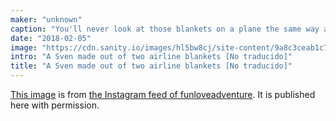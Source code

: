 ```yaml
---
maker: "unknown"
caption: "You'll never look at those blankets on a plane the same way again."
date: "2018-02-05"
image: "https://cdn.sanity.io/images/hl5bw8cj/site-content/9a8c3ceab1c7e91e3a6740fe34e73e8abec95acd-1080x1080.jpg"
intro: "A Sven made out of two airline blankets [No traducido]"
title: "A Sven made out of two airline blankets [No traducido]"
---
```



[This image](https://www.instagram.com/p/BeKLaPfhGbU/) 
is from [the Instagram feed of funloveadventure](https://www.instagram.com/funloveadventure/).
It is published here with permission.

